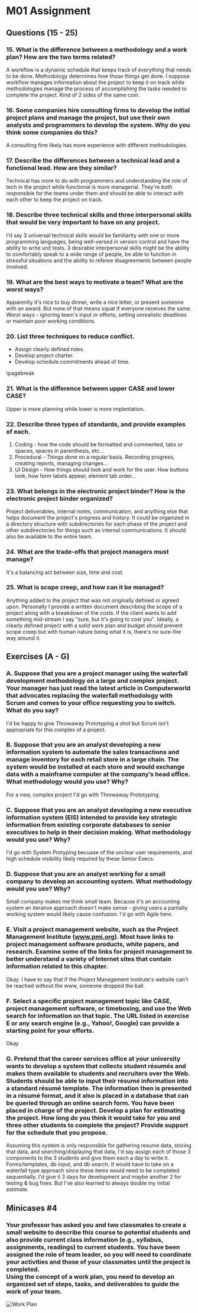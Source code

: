 # M01 Assignment

## Questions (15 - 25)

### 15\. What is the difference between a methodology and a work plan? How are the two terms related?  

A workflow is a dynamic schedule that keeps track of everything that needs to be done.  Methodology determines _how_ those things get done.  I suppose workflow manages information about the project to keep it on track while methodologies manage the process of accomplishing the tasks needed to complete the project.  Kind of 2 sides of the same coin.


### 16\. Some companies hire consulting firms to develop the initial project plans and manage the project, but use their own analysts and programmers to develop the system. Why do you think some companies do this?   

A consulting firm likely has more experience with different methodologies.


### 17\. Describe the differences between a technical lead and a functional lead. How are they similar?  

Technical has more to do with programmers and understanding the role of tech in the project while functional is more managerial.  They're both responsible for the teams under them and should be able to interact with each other to keep the project on track.


### 18\. Describe three technical skills and three interpersonal skills that would be very important to have on any project.  

I'd say 3 universal technical skills would be familiarity with one or more programming languages, being well-versed in version control and have the ability to write unit tests.  3 desirable interpersonal skills might be the ability to comfortably speak to a wide range of people, be able to function in stressful situations and the ability to referee disagreements between people involved.


### 19\. What are the best ways to motivate a team? What are the worst ways?  

Apparently it's nice to buy dinner, write a nice letter, or present someone with an award.  But none of that means squat if everyone receives the same.  Worst ways - ignoring team's input or efforts, setting unrealistic deadlines or maintain poor working conditions.


### 20\. List three techniques to reduce conflict.  

* Assign clearly defined roles.
* Develop project charter.
* Develop schedule commitments ahead of time.

\pagebreak

### 21\. What is the difference between upper CASE and lower CASE?  

Upper is more planning while lower is more implentation.


### 22\. Describe three types of standards, and provide examples of each. 

1. Coding - how the code should be formatted and commented, tabs or spaces, spaces in parenthesis, etc...
1. Procedural - Things done on a regular basis.  Recording progress, creating reports, managing changes...
1. UI Design - How things should look and work for the user.  How buttons look, how form labels appear, element tab order...


### 23\. What belongs in the electronic project binder? How is the electronic project binder organized?  

Project deliverables, internal notes, communication, and anything else that helps document the project's progress and history. It could be organized in a directory structure with subdirectories for each phase of the project and other subdirectories for things such as internal communications.  It should also be available to the entire team. 


### 24\. What are the trade-offs that project managers must manage?  

It's a balancing act between size, time and cost.


### 25\. What is scope creep, and how can it be managed?   

Anything added to the project that was not originally defined or agreed upon.  Personally I provide a written document describing the scope of a project along with a breakdown of the costs.  If the client wants to add something mid-stream I say "sure, but it's going to cost you".  Ideally, a clearly defined project with a solid work plan and budget *should* prevent scope creep but with human nature being what it is, there's no sure-fire way around it.



## Exercises (A - G)

### A\. Suppose that you are a project manager using the waterfall development methodology on a large and complex project.  Your manager has just read the latest article in Computerworld that advocates replacing the waterfall methodology with Scrum and comes to your office requesting you to switch. What do you say?

I'd be happy to give Throwaway Prototyping a shot but Scrum isn't appropriate for this complex of a project.

### B\. Suppose that you are an analyst developing a new information system to automate the sales transactions and manage inventory for each retail store in a large chain. The system would be installed at each store and would exchange data with a mainframe computer at the company’s head office.  What methodology would you use? Why?

For a new, complex project I'd go with Throwaway Prototyping.


### C\. Suppose that you are an analyst developing a new executive information system (EIS) intended to provide key strategic information from existing corporate databases to senior executives to help in their decision making. What methodology would you use? Why?

I'd go with System Protyping becuase of the unclear user requirements, and high schedule visibility likely required by these Senior Execs.


### D\. Suppose that you are an analyst working for a small company to develop an accounting system. What methodology would you use? Why?

Small company makes me think small team.  Because it's an accounting system an iterative approach doesn't make sense - giving users a partially working system would likely cause confusion.  I'd go with Agile here.


### E\. Visit a project management website, such as the Project Management Institute (www.pmi.org). Most have links to project management software products, white papers, and research. Examine some of the links for project management to better understand a variety of Internet sites that contain information related to this chapter.

Okay.  I have to say that if the Project Management Institute's website can't be reached without the www, someone dropped the ball.


### F\. Select a specific project management topic like CASE, project management software, or timeboxing, and use the Web search for information on that topic. The URL listed in exercise E or any search engine (e.g., Yahoo!, Google) can provide a starting point for your efforts.

Okay

### G\. Pretend that the career services office at your university wants to develop a system that collects student résumés and makes them available to students and recruiters over the Web. Students should be able to input their résumé information into a standard résumé template. The information then is presented in a résumé format, and it also is placed in a database that can be queried through an online search form. You have been placed in charge of the project. Develop a plan for estimating the project. How long do you think it would take for you and three other students to complete the project? Provide support for the schedule that you propose.

Assuming this system is only responsible for gathering resume data, storing that data, and searching/displaying that data, I'd say assign each of those 3 components to the 3 students and give them each a day to write it.  Forms/templates, db input, and db search. It would have to take on a waterfall type approach since these items would need to be completed sequentially.  I'd give it 3 days for development and maybe another 2 for testing & bug fixes.  But I've also learned to always double my initial estimate.

## Minicases \#4

### Your professor has asked you and two classmates to create a small website to describe this course to potential students and also provide current class information (e.g., syllabus, assignments, readings) to current students. You have been assigned the role of team leader, so you will need to coordinate your activities and those of your classmates until the project is completed.<br>Using the concept of a work plan, you need to develop an organized set of steps, tasks, and deliverables to guide the work of your team.

![Work Plan](img/m01-1.jpg)
